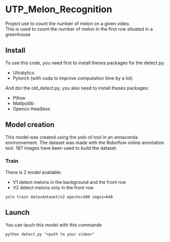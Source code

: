 # UTP_Melon_Recognition

Project use to count the number of melon on a given video.  
This is used to count the number of melon in the first row situated in a greenhouse 

## Install
To use this code, you need first to install theses packages for the detect.py:

 - Ultralytics
 - Pytorch (with cuda to improve computation time by a lot)

And dor the old_detect.py, you also need to install theses packages:

 - Pillow
 - Matlpotlib
 - Opencv-headless

## Model creation  

This model was created using the yolo cli tool in an annaconda environnement.
The dataset was made with the Roboflow online annotation tool. 187 images have been used to build the dataset.

### Train  

There is 2 model available:  
 - V1 detect melons in the background and the front row
 - V2 detect melons only in the front row

``yolo train data=dataset/v2 epochs=100 imgsz=640``  

## Launch
You can lauch this model with this commande

``python detect.py "<path to your video>"``
